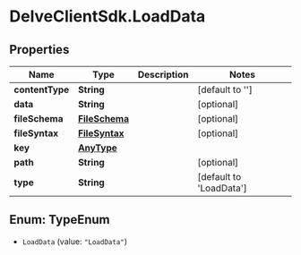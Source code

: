 # DelveClientSdk.LoadData

## Properties

Name | Type | Description | Notes
------------ | ------------- | ------------- | -------------
**contentType** | **String** |  | [default to &#39;&#39;]
**data** | **String** |  | [optional] 
**fileSchema** | [**FileSchema**](FileSchema.md) |  | [optional] 
**fileSyntax** | [**FileSyntax**](FileSyntax.md) |  | [optional] 
**key** | [**AnyType**](.md) |  | 
**path** | **String** |  | [optional] 
**type** | **String** |  | [default to &#39;LoadData&#39;]



## Enum: TypeEnum


* `LoadData` (value: `"LoadData"`)





